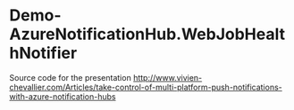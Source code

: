 # Demo-AzureNotificationHub.WebJobHealthNotifier
Source code for the presentation http://www.vivien-chevallier.com/Articles/take-control-of-multi-platform-push-notifications-with-azure-notification-hubs
